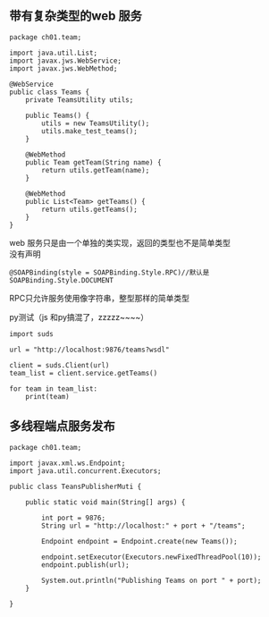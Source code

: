 ## 带有复杂类型的web 服务 ##

	
	package ch01.team;

	import java.util.List;
	import javax.jws.WebService;
	import javax.jws.WebMethod;
	
	@WebService
	public class Teams {
	    private TeamsUtility utils;
	
	    public Teams() {
	        utils = new TeamsUtility();
	        utils.make_test_teams();
	    }
	
	    @WebMethod
	    public Team getTeam(String name) {
	        return utils.getTeam(name);
	    }
	
	    @WebMethod
	    public List<Team> getTeams() {
	        return utils.getTeams();
	    }
	}
web 服务只是由一个单独的类实现，返回的类型也不是简单类型  
没有声明    
	
	@SOAPBinding(style = SOAPBinding.Style.RPC)//默认是SOAPBinding.Style.DOCUMENT
RPC只允许服务使用像字符串，整型那样的简单类型       


py测试（js 和py搞混了，zzzzz~~~~）     
	
	import suds

	url = "http://localhost:9876/teams?wsdl"
	
	client = suds.Client(url)
	team_list = client.service.getTeams()
	
	for team in team_list:
	    print(team)

## 多线程端点服务发布 ##


	package ch01.team;
	
	import javax.xml.ws.Endpoint;
	import java.util.concurrent.Executors;
	
	public class TeansPublisherMuti {
	
	    public static void main(String[] args) {
	
	        int port = 9876;
	        String url = "http://localhost:" + port + "/teams";
	
	        Endpoint endpoint = Endpoint.create(new Teams());
	
	        endpoint.setExecutor(Executors.newFixedThreadPool(10));
	        endpoint.publish(url);
	
	        System.out.println("Publishing Teams on port " + port);
	    }
	
	}
